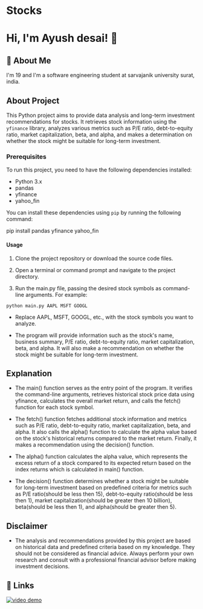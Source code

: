 
# Stocks






# Hi, I'm Ayush desai! 👋


## 🚀 About Me
I'm 19 and I'm a software engineering student at sarvajanik university surat, india.


## About Project

This Python project aims to provide data analysis and long-term investment recommendations for stocks. It retrieves stock information using the `yfinance` library, analyzes various metrics such as P/E ratio, debt-to-equity ratio, market capitalization, beta, and alpha, and makes a determination on whether the stock might be suitable for long-term investment.

### Prerequisites

To run this project, you need to have the following dependencies installed:

- Python 3.x
- pandas
- yfinance
- yahoo_fin

You can install these dependencies using `pip` by running the following command:


pip install pandas yfinance yahoo_fin

#### Usage

1. Clone the project repository or download the source code files.

2. Open a terminal or command prompt and navigate to the project directory.

3. Run the main.py file, passing the desired stock symbols as command-line arguments. For example:

```shell
python main.py AAPL MSFT GOOGL
```

- Replace AAPL, MSFT, GOOGL, etc., with the stock symbols you want to analyze.

- The program will provide information such as the stock's name, business summary, P/E ratio, debt-to-equity ratio, market capitalization, beta, and alpha. It will also make a recommendation on whether the stock might be suitable for long-term investment.

## Explanation

- The main() function serves as the entry point of the program. It verifies the command-line arguments, retrieves historical stock price data using yfinance, calculates the overall market return, and calls the fetch() function for each stock symbol.

- The fetch() function fetches additional stock information and metrics such as P/E ratio, debt-to-equity ratio, market capitalization, beta, and alpha. It also calls the alpha() function to calculate the alpha value based on the stock's historical returns compared to the market return. Finally, it makes a recommendation using the decision() function.

- The alpha() function calculates the alpha value, which represents the excess return of a stock compared to its expected return based on the index returns which is calculated in main() function.

- The decision() function determines whether a stock might be suitable for long-term investment based on predefined criteria for metrics such as P/E ratio(should be less then 15), debt-to-equity ratio(should be less then 1), market capitalization(should be greater then 10 billion), beta(should be less then 1), and alpha(should be greater then 5).

## Disclaimer

- The analysis and recommendations provided by this project are based on historical data and predefined criteria based on my knowledge. They should not be considered as financial advice. Always perform your own research and consult with a professional financial advisor before making investment decisions.







## 🔗 Links
[![video demo](https://img.shields.io/badge/video_demo-000?style=for-the-badge&logo=ko-fi&logoColor=white)](https://youtu.be/cSBXQU4fDEI)




